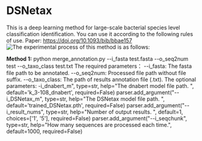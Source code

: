 # DSNetax
This is a deep learning method for large-scale bacterial species level classification identification. You can use it according to the following rules of use.
Paper: https://doi.org/10.1093/bib/bbae157
![The experimental process of this method is as follows:](https://github.com/ZhaoHY-zhy/pics/blob/main/Figure%201.png)

**Method 1:**
   python merge_annotation.py --i_fasta test.fasta --o_seq2num test --o_taxo_class test.txt
   The required parameters：
     --i_fasta: The fasta file path to be annotated. 
     --o_seq2num: Processed file path without file suffix.
     --o_taxo_class: The path of results annotation file (.txt).
    The optional parameters:
      -i_dnabert_m", type=str, help="The dnabert model file path. ", default='k_3-108_dnabert', required=False)
    parser.add_argument("--i_DSNetax_m", type=str, help="The DSNetax model file path. ", default='trained_DSNetax.pth', required=False)
    parser.add_argument("--i_result_nums", type=str, help="Number of output results. ", default=1, choices=['1', '5'], required=False)
    parser.add_argument("--i_seqchunk", type=str, help="How many sequences are processed each time.", default=1000, required=False)
